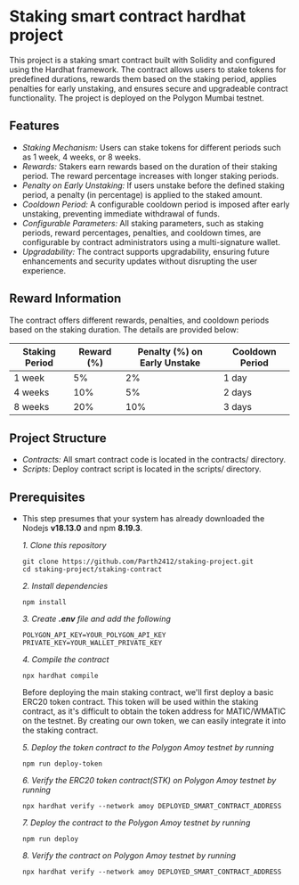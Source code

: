 # Staking smart contract hardhat project

This project is a staking smart contract built with Solidity and configured using the Hardhat framework. The contract allows users to stake tokens for predefined durations, rewards them based on the staking period, applies penalties for early unstaking, and ensures secure and upgradeable contract functionality. The project is deployed on the Polygon Mumbai testnet.

## Features

- *Staking Mechanism:* Users can stake tokens for different periods such as 1 week, 4 weeks, or 8 weeks.
- *Rewards:* Stakers earn rewards based on the duration of their staking period. The reward percentage increases with longer staking periods.
- *Penalty on Early Unstaking:* If users unstake before the defined staking period, a penalty (in percentage) is applied to the staked amount.
- *Cooldown Period:* A configurable cooldown period is imposed after early unstaking, preventing immediate withdrawal of funds.
- *Configurable Parameters:* All staking parameters, such as staking periods, reward percentages, penalties, and cooldown times, are configurable by contract administrators using a multi-signature wallet.
- *Upgradability:* The contract supports upgradability, ensuring future enhancements and security updates without disrupting the user experience.

## Reward Information

The contract offers different rewards, penalties, and cooldown periods based on the staking duration. The details are provided below:

| **Staking Period** | **Reward (%)** | **Penalty (%) on Early Unstake** | **Cooldown Period** |
|--------------------|----------------|----------------------------------|---------------------|
| 1 week             | 5%             | 2%                               | 1 day               |
| 4 weeks            | 10%            | 5%                               | 2 days              |
| 8 weeks            | 20%            | 10%                              | 3 days              |

## Project Structure

- *Contracts:* All smart contract code is located in the contracts/ directory.
- *Scripts:* Deploy contract script is located in the scripts/ directory.

## Prerequisites

- This step presumes that your system has already downloaded the Nodejs **v18.13.0** and npm **8.19.3**.

    *1. Clone this repository*

    ```
    git clone https://github.com/Parth2412/staking-project.git
    cd staking-project/staking-contract
    ```

    *2. Install dependencies*

    ```
    npm install
    ```

    *3. Create **.env** file and add the following*

    ```
    POLYGON_API_KEY=YOUR_POLYGON_API_KEY
    PRIVATE_KEY=YOUR_WALLET_PRIVATE_KEY
    ```

    *4. Compile the contract*

    ```
    npx hardhat compile
    ```

    Before deploying the main staking contract, we'll first deploy a basic ERC20 token contract. This token will be used within the staking contract, as it's difficult to obtain the token address for MATIC/WMATIC on the testnet. By creating our own token, we can easily integrate it into the staking contract. 

    *5. Deploy the token contract to the Polygon Amoy testnet by running*

    ```
    npm run deploy-token
    ```

    *6. Verify the ERC20 token contract(STK) on Polygon Amoy testnet by running*

    ```
    npx hardhat verify --network amoy DEPLOYED_SMART_CONTRACT_ADDRESS
    ```

    *7. Deploy the contract to the Polygon Amoy testnet by running*

    ```
    npm run deploy
    ```

    *8. Verify the contract on Polygon Amoy testnet by running*

    ```
    npx hardhat verify --network amoy DEPLOYED_SMART_CONTRACT_ADDRESS
    ```